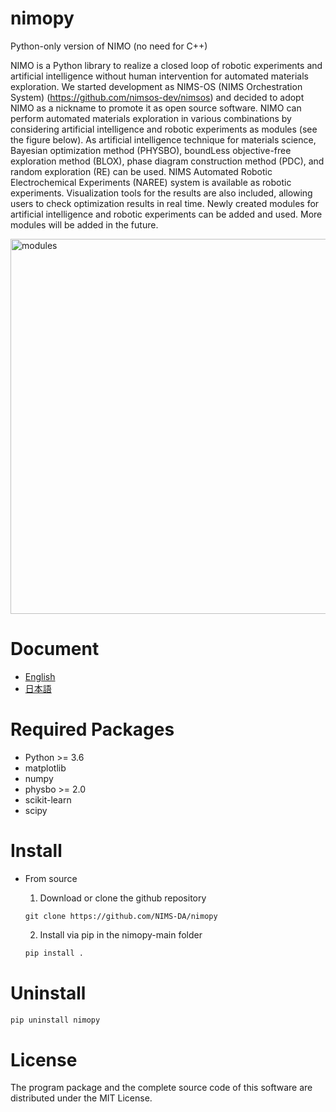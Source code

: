 # nimopy
Python-only version of NIMO (no need for C++)

NIMO is a Python library to realize a closed loop of robotic experiments and artificial intelligence without human intervention for automated materials exploration. We started development as NIMS-OS (NIMS Orchestration System) (https://github.com/nimsos-dev/nimsos) and decided to adopt NIMO as a nickname to promote it as open source software. NIMO can perform automated materials exploration in various combinations by considering artificial intelligence and robotic experiments as modules (see the figure below). As artificial intelligence technique for materials science, Bayesian optimization method (PHYSBO), boundLess objective-free exploration method (BLOX), phase diagram construction method (PDC), and random exploration (RE) can be used. NIMS Automated Robotic Electrochemical Experiments (NAREE) system is available as robotic experiments. Visualization tools for the results are also included, allowing users to check optimization results in real time. Newly created modules for artificial intelligence and robotic experiments can be added and used. More modules will be added in the future.

<img width="600" alt="modules" src="https://github.com/user-attachments/assets/ee7ca756-b4ea-4fc6-8d41-6e1ff47afdfd">


# Document

- [English](https://nims-da.github.io/nimo/en/)
- [日本語](https://nims-da.github.io/nimo/ja/)

# Required Packages

- Python >= 3.6
- matplotlib
- numpy
- physbo >= 2.0
- scikit-learn
- scipy

# Install

* From source

  1. Download or clone the github repository

  ```
  git clone https://github.com/NIMS-DA/nimopy
  ```

  2. Install via pip in the nimopy-main folder

  ```bash
  pip install .
  ```

# Uninstall

```bash
pip uninstall nimopy
```

# License

The program package and the complete source code of this software are distributed under the MIT License.
